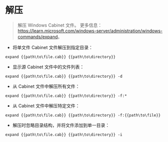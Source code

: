 # 解压

> 解压 Windows Cabinet 文件。
> 更多信息：<https://learn.microsoft.com/windows-server/administration/windows-commands/expand>。

- 将单文件 Cabinet 文件解压到指定目录：

`expand {{path\to\file.cab}} {{path\to\directory}}`

- 显示源 Cabinet 文件中的文件列表：

`expand {{path\to\file.cab}} {{path\to\directory}} -d`

- 从 Cabinet 文件中解压所有文件：

`expand {{path\to\file.cab}} {{path\to\directory}} -f:*`

- 从 Cabinet 文件中解压特定文件：

`expand {{path\to\file.cab}} {{path\to\directory}} -f:{{path\to\file}}`

- 解压时忽略目录结构，并将文件添加到单一目录：

`expand {{path\to\file.cab}} {{path\to\directory}} -i`